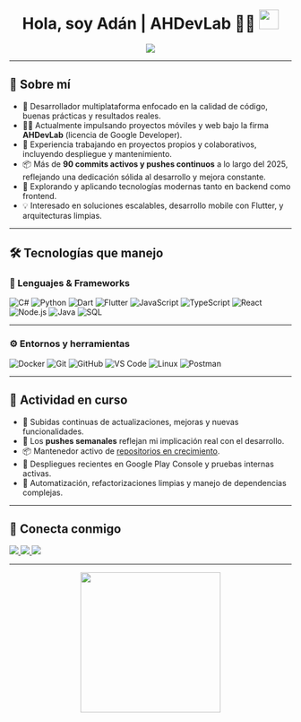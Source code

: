 <h1 align="center"><b>Hola, soy Adán | AHDevLab 👨‍💻</b> <img src="https://media.giphy.com/media/hvRJCLFzcasrR4ia7z/giphy.gif" width="35"></h1>

<p align="center">
  <a href="https://github.com/DenverCoder1/readme-typing-svg">
    <img src="https://readme-typing-svg.herokuapp.com?font=Fira+Code&pause=1000&color=00FFFF&center=true&vCenter=true&width=600&lines=Desarrollador+multiplataforma;Creador+de+proyectos+cross-platform;En+constante+crecimiento+y+evolución;Bienvenido+a+mi+repositorio 👋">
  </a>
</p>

---

## 🚀 Sobre mí

- 💼 Desarrollador multiplataforma enfocado en la calidad de código, buenas prácticas y resultados reales.
- 👨‍💻 Actualmente impulsando proyectos móviles y web bajo la firma **AHDevLab** (licencia de Google Developer).
- 🎯 Experiencia trabajando en proyectos propios y colaborativos, incluyendo despliegue y mantenimiento.
- 📦 Más de **90 commits activos y pushes continuos** a lo largo del 2025, reflejando una dedicación sólida al desarrollo y mejora constante.
- 🧪 Explorando y aplicando tecnologías modernas tanto en backend como frontend.
- 💡 Interesado en soluciones escalables, desarrollo mobile con Flutter, y arquitecturas limpias.

---

## 🛠️ Tecnologías que manejo

### 🧠 Lenguajes & Frameworks

![C#](https://img.shields.io/badge/C%23-239120?style=for-the-badge&logo=c-sharp&logoColor=white)
![Python](https://img.shields.io/badge/Python-3776AB?style=for-the-badge&logo=python&logoColor=white)
![Dart](https://img.shields.io/badge/Dart-0175C2?style=for-the-badge&logo=dart&logoColor=white)
![Flutter](https://img.shields.io/badge/Flutter-02569B?style=for-the-badge&logo=flutter&logoColor=white)
![JavaScript](https://img.shields.io/badge/JavaScript-F7DF1E?style=for-the-badge&logo=javascript&logoColor=black)
![TypeScript](https://img.shields.io/badge/TypeScript-007ACC?style=for-the-badge&logo=typescript&logoColor=white)
![React](https://img.shields.io/badge/React-20232A?style=for-the-badge&logo=react&logoColor=61DAFB)
![Node.js](https://img.shields.io/badge/Node.js-339933?style=for-the-badge&logo=nodedotjs&logoColor=white)
![Java](https://img.shields.io/badge/Java-ED8B00?style=for-the-badge&logo=openjdk&logoColor=white)
![SQL](https://img.shields.io/badge/SQL-005C84?style=for-the-badge&logo=postgresql&logoColor=white)

---

### ⚙️ Entornos y herramientas

![Docker](https://img.shields.io/badge/Docker-2496ED?style=for-the-badge&logo=docker&logoColor=white)
![Git](https://img.shields.io/badge/Git-F05032?style=for-the-badge&logo=git&logoColor=white)
![GitHub](https://img.shields.io/badge/GitHub-181717?style=for-the-badge&logo=github&logoColor=white)
![VS Code](https://img.shields.io/badge/VSCode-007ACC?style=for-the-badge&logo=visual-studio-code&logoColor=white)
![Linux](https://img.shields.io/badge/Linux-FCC624?style=for-the-badge&logo=linux&logoColor=black)
![Postman](https://img.shields.io/badge/Postman-FF6C37?style=for-the-badge&logo=postman&logoColor=white)

---

## 🔄 Actividad en curso

- 🚀 Subidas continuas de actualizaciones, mejoras y nuevas funcionalidades.
- 🔁 Los **pushes semanales** reflejan mi implicación real con el desarrollo.
- 📦 Mantenedor activo de [repositorios en crecimiento](https://github.com/adanh96).
- 📂 Despliegues recientes en Google Play Console y pruebas internas activas.
- 🔧 Automatización, refactorizaciones limpias y manejo de dependencias complejas.

---

## 🤝 Conecta conmigo

<p align="left">
  <a href="https://linkedin.com/in/adanh96" target="_blank">
    <img src="https://img.shields.io/badge/LinkedIn-adanh96-0A66C2?style=for-the-badge&logo=linkedin&logoColor=white"/>
  </a>
  <a href="https://twitter.com/adanh96" target="_blank">
    <img src="https://img.shields.io/badge/Twitter-@adanh96-1DA1F2?style=for-the-badge&logo=twitter&logoColor=white"/>
  </a>
  <a href="mailto:adanh96dam@gmail.com" target="_blank">
    <img src="https://img.shields.io/badge/Gmail-adanh96dam@gmail.com-EA4335?style=for-the-badge&logo=gmail&logoColor=white"/>
  </a>
</p>

---

<p align="center">
  <img src="https://user-images.githubusercontent.com/73097560/115834477-dbab4500-a447-11eb-908a-139a6edaec5c.gif" width="250"/>
</p>
